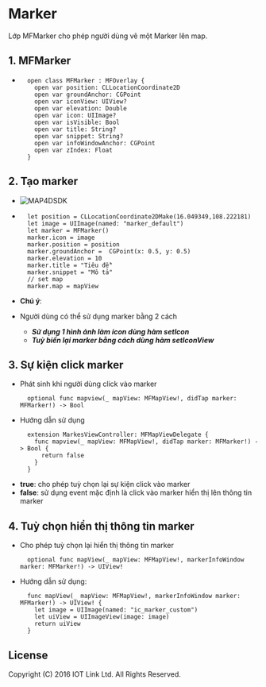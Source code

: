 # Marker
Lớp MFMarker cho phép người dùng vẽ một Marker lên map.


## 1. MFMarker

  - 
    ```switf
      open class MFMarker : MFOverlay {
        open var position: CLLocationCoordinate2D
        open var groundAnchor: CGPoint
        open var iconView: UIView?
        open var elevation: Double
        open var icon: UIImage?
        open var isVisible: Bool
        open var title: String?
        open var snippet: String?
        open var infoWindowAnchor: CGPoint
        open var zIndex: Float
      }
    ```

## 2. Tạo marker

  -  ![MAP4DSDK](https://raw.githubusercontent.com/iotlinkadmin/map4d-ios-sdk/master/docs/resource/3-marker.png)
  
  - 
    ```switf
      let position = CLLocationCoordinate2DMake(16.049349,108.222181)
      let image = UIImage(named: "marker_default")
      let marker = MFMarker()
      marker.icon = image
      marker.position = position
      marker.groundAnchor =  CGPoint(x: 0.5, y: 0.5)
      marker.elevation = 10
      marker.title = "Tiêu đề"
      marker.snippet = "Mô tả"
      // set map
      marker.map = mapView
    ```
 - **Chú ý**:
 - Người dùng có thể sử dụng marker bằng 2 cách
   - ***Sử dụng 1 hình ảnh làm icon dùng hàm setIcon***
   - ***Tuỳ biến lại marker bằng cách dùng hàm setIconView***

## 3. Sự kiện click marker

  - Phát sinh khi người dùng click vào marker
    ```switf
      optional func mapview(_ mapView: MFMapView!, didTap marker: MFMarker!) -> Bool
    ```
  - Hướng dẫn sử dụng
    ```switf
      extension MarkesViewController: MFMapViewDelegate {
        func mapview(_ mapView: MFMapView!, didTap marker: MFMarker!) -> Bool {
          return false
        }  
      }
    ```
  - **true**: cho phép tuỳ chọn lại sự kiện click vào marker
  - **false**: sử dụng event mặc định là click vào marker hiển thị lên thông tin marker

## 4. Tuỳ chọn hiển thị thông tin marker

  - Cho phép tuỳ chọn lại hiển thị thông tin marker

    ```switf
      optional func mapView(_ mapView: MFMapView!, markerInfoWindow marker: MFMarker!) -> UIView!
    ```

  - Hướng dẫn sử dụng:

    ```switf
      func mapView(_ mapView: MFMapView!, markerInfoWindow marker: MFMarker!) -> UIView! {
        let image = UIImage(named: "ic_marker_custom")
        let uiView = UIImageView(image: image)
        return uiView
      }
    ```


License
-------

Copyright (C) 2016 IOT Link Ltd. All Rights Reserved.